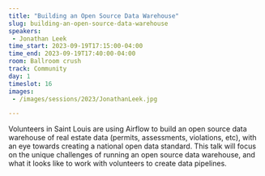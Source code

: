 ```yaml
---
title: "Building an Open Source Data Warehouse"
slug: building-an-open-source-data-warehouse
speakers:
 - Jonathan Leek
time_start: 2023-09-19T17:15:00-04:00
time_end: 2023-09-19T17:40:00-04:00
room: Ballroom crush
track: Community
day: 1
timeslot: 16
images:
 - /images/sessions/2023/JonathanLeek.jpg

---
```


Volunteers in Saint Louis are using Airflow to build an open source data warehouse of real estate data (permits, assessments, violations, etc), with an eye towards creating a national open data standard. This talk will focus on the unique challenges of running an open source data warehouse, and what it looks like to work with volunteers to create data pipelines.